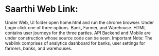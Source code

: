 # Saarthi Web Link:
Under Web, UI folder open home.html and run the chrome browser.
Under Login click one of three options.
Bank, Farmer, and Warehouse. HTML contains user journeys for the three parties.
API Backend and Mobile are under construction whose source code can be seen.
Important Note: The weblink comprises of analytics dashboard for banks, user settings for farmers, banks, and warehouses.
